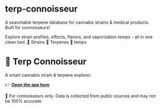 # terp-connoisseur
A searchable terpene database for cannabis strains &amp; medical products. Built for connoisseurs!

Explore strain profiles, effects, flavors, and vaporization temps - all in one clean tool.
🌿 Strains  🌸 Terpenes  💨 temps



# 🌿 Terp Connoisseur
A smart cannabis strain & terpene explorer.

👉 **[Open the app here](https://k4d7ze.github.io/terp-connoisseur/)**  


🧪 For connoisseurs only. Data is collected from public sources and may not be 100% accurate.
